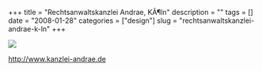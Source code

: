 +++
title = "Rechtsanwaltskanzlei Andrae, K&Atilde;&para;ln"
description = ""
tags = []
date = "2008-01-28"
categories = ["design"]
slug = "rechtsanwaltskanzlei-andrae-k-ln"
+++


 

  <div id="screens-thumbs" class="clearfix">
    <div class="txt-center" id="design-submission"><a href="http://www.kanzlei-andrae.de/"><img id='bluga-thumbnail-1062' class='bluga-thumbnail large' src='//media.konigi.com/bluga/
wt47f281dc4c199_0.jpg'/></a></div>  
  </div>   
<p><a href="http://www.kanzlei-andrae.de/">http://www.kanzlei-andrae.de</a></p>




